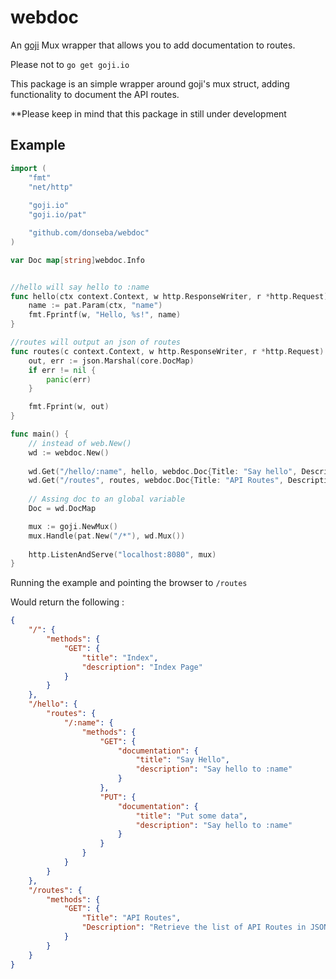 # webdoc
An [goji](https://github.com/goji/goji) Mux wrapper that allows you to add documentation to routes. 

Please not to `go get goji.io`

This package is an simple wrapper around goji's mux struct, adding functionality to document the API routes.

**Please keep in mind that this package in still under development

## Example
``` go
import (
    "fmt"
    "net/http"
    
    "goji.io"
    "goji.io/pat"

    "github.com/donseba/webdoc"
)

var Doc map[string]webdoc.Info


//hello will say hello to :name
func hello(ctx context.Context, w http.ResponseWriter, r *http.Request) {
    name := pat.Param(ctx, "name")
    fmt.Fprintf(w, "Hello, %s!", name)
}

//routes will output an json of routes
func routes(c context.Context, w http.ResponseWriter, r *http.Request) {
    out, err := json.Marshal(core.DocMap)
    if err != nil {
        panic(err)
    }

    fmt.Fprint(w, out)
}

func main() {
    // instead of web.New()
    wd := webdoc.New()
    
    wd.Get("/hello/:name", hello, webdoc.Doc{Title: "Say hello", Description: "Say hello to :name"})
    wd.Get("/routes", routes, webdoc.Doc{Title: "API Routes", Description: "Retrieve the list of API Routes in JSON format"})
    
    // Assing doc to an global variable
    Doc = wd.DocMap

    mux := goji.NewMux()
    mux.Handle(pat.New("/*"), wd.Mux())
        
    http.ListenAndServe("localhost:8080", mux)
}
```

Running the example and pointing the browser to `/routes`

Would return the following :
``` json
{
	"/": {
		"methods": {
			"GET": {
				"title": "Index",
				"description": "Index Page"
			}
		}
	},
	"/hello": {
		"routes": {
			"/:name": {
				"methods": {
					"GET": {
						"documentation": {
							"title": "Say Hello",
							"description": "Say hello to :name"
						}
					},
					"PUT": {
						"documentation": {
							"title": "Put some data",
							"description": "Say hello to :name"
						}
					}
				}
			}
		}
	},
	"/routes": {
		"methods": {
			"GET": {
				"Title": "API Routes",
				"Description": "Retrieve the list of API Routes in JSON format"
			}
		}
	}
}
```
